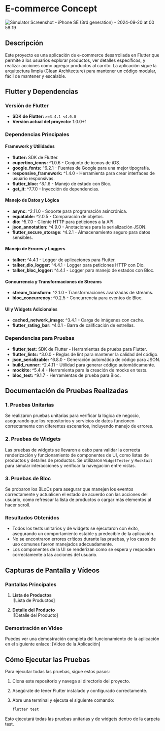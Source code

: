 # E-commerce Concept

![Simulator Screenshot - iPhone SE (3rd generation) - 2024-09-20 at 00 58 19](https://github.com/user-attachments/assets/58ba8c46-9bf5-4fb3-a5da-6bffd98556ca)

## Descripción
Este proyecto es una aplicación de e-commerce desarrollada en Flutter que permite a los usuarios explorar productos, ver detalles específicos, y realizar acciones como agregar productos al carrito. La aplicación sigue la arquitectura limpia (Clean Architecture) para mantener un código modular, fácil de mantener y escalable.

## Flutter y Dependencias


### Versión de Flutter
- **SDK de Flutter:** `>=3.4.1 <4.0.0`
- **Versión actual del proyecto:** 1.0.0+1

### Dependencias Principales

#### Framework y Utilidades
- **flutter:** SDK de Flutter.
- **cupertino_icons:** ^1.0.6 - Conjunto de iconos de iOS.
- **google_fonts:** ^6.2.1 - Fuentes de Google para una mejor tipografía.
- **responsive_framework:** ^1.4.0 - Herramienta para crear interfaces de usuario responsivas.
- **flutter_bloc:** ^8.1.6 - Manejo de estado con Bloc.
- **get_it:** ^7.7.0 - Inyección de dependencias.

#### Manejo de Datos y Lógica
- **async:** ^2.11.0 - Soporte para programación asincrónica.
- **equatable:** ^2.0.5 - Comparación de objetos.
- **dio:** ^5.7.0 - Cliente HTTP para peticiones a la API.
- **json_annotation:** ^4.9.0 - Anotaciones para la serialización JSON.
- **flutter_secure_storage:** ^4.2.1 - Almacenamiento seguro para datos sensibles.

#### Manejo de Errores y Loggers
- **talker:** ^4.4.1 - Logger de aplicaciones para Flutter.
- **talker_dio_logger:** ^4.4.1 - Logger para peticiones HTTP con Dio.
- **talker_bloc_logger:** ^4.4.1 - Logger para manejo de estados con Bloc.

#### Concurrencia y Transformaciones de Streams
- **stream_transform:** ^2.1.0 - Transformaciones avanzadas de streams.
- **bloc_concurrency:** ^0.2.5 - Concurrencia para eventos de Bloc.

#### UI y Widgets Adicionales
- **cached_network_image:** ^3.4.1 - Carga de imágenes con cache.
- **flutter_rating_bar:** ^4.0.1 - Barra de calificación de estrellas.

### Dependencias para Pruebas
- **flutter_test:** SDK de Flutter - Herramientas de prueba para Flutter.
- **flutter_lints:** ^3.0.0 - Reglas de lint para mantener la calidad del código.
- **json_serializable:** ^6.8.0 - Generación automática de código para JSON.
- **build_runner:** ^2.4.11 - Utilidad para generar código automáticamente.
- **mockito:** ^5.4.4 - Herramienta para la creación de mocks en tests.
- **bloc_test:** ^9.1.7 - Herramientas de prueba para Bloc.

## Documentación de Pruebas Realizadas

### 1. Pruebas Unitarias
Se realizaron pruebas unitarias para verificar la lógica de negocio, asegurando que los repositorios y servicios de datos funcionen correctamente con diferentes escenarios, incluyendo manejo de errores.

### 2. Pruebas de Widgets
Las pruebas de widgets se llevaron a cabo para validar la correcta renderización y funcionamiento de componentes de UI, como listas de productos y detalles de productos. Se utilizaron `WidgetTester` y `Mocktail` para simular interacciones y verificar la navegación entre vistas.

### 3. Pruebas de Bloc
Se probaron los BLoCs para asegurar que manejen los eventos correctamente y actualicen el estado de acuerdo con las acciones del usuario, como refrescar la lista de productos o cargar más elementos al hacer scroll.

### Resultados Obtenidos
- Todos los tests unitarios y de widgets se ejecutaron con éxito, asegurando un comportamiento estable y predecible de la aplicación.
- No se encontraron errores críticos durante las pruebas, y los casos de uso comunes fueron manejados adecuadamente.
- Los componentes de la UI se renderizan como se espera y responden correctamente a las acciones del usuario.

## Capturas de Pantalla y Vídeos

### Pantallas Principales
1. **Lista de Productos**  
   ![Lista de Productos]

2. **Detalle del Producto**  
   ![Detalle del Producto]

### Demostración en Video
Puedes ver una demostración completa del funcionamiento de la aplicación en el siguiente enlace:
[Video de la Aplicación]

## Cómo Ejecutar las Pruebas
Para ejecutar todas las pruebas, sigue estos pasos:

1. Clona este repositorio y navega al directorio del proyecto.
2. Asegúrate de tener Flutter instalado y configurado correctamente.
3. Abre una terminal y ejecuta el siguiente comando:

   ```bash
   flutter test
    ```
Esto ejecutará todas las pruebas unitarias y de widgets dentro de la carpeta test.
